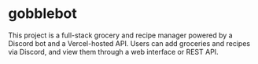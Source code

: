 # gobblebot
This project is a full-stack grocery and recipe manager powered by a Discord bot and a Vercel-hosted API. Users can add groceries and recipes via Discord, and view them through a web interface or REST API.
